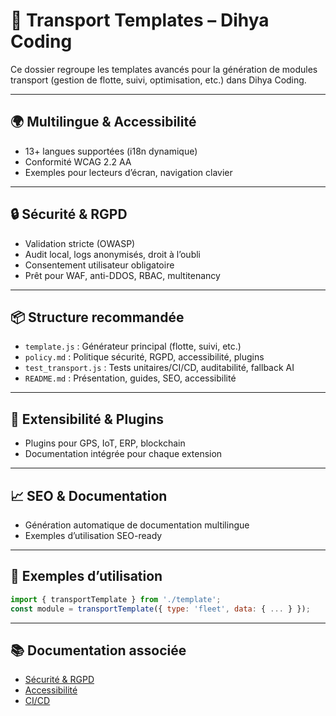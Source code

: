 # 🚚 Transport Templates – Dihya Coding

Ce dossier regroupe les templates avancés pour la génération de modules transport (gestion de flotte, suivi, optimisation, etc.) dans Dihya Coding.

---

## 🌍 Multilingue & Accessibilité
- 13+ langues supportées (i18n dynamique)
- Conformité WCAG 2.2 AA
- Exemples pour lecteurs d’écran, navigation clavier

---

## 🔒 Sécurité & RGPD
- Validation stricte (OWASP)
- Audit local, logs anonymisés, droit à l’oubli
- Consentement utilisateur obligatoire
- Prêt pour WAF, anti-DDOS, RBAC, multitenancy

---

## 📦 Structure recommandée
- `template.js` : Générateur principal (flotte, suivi, etc.)
- `policy.md` : Politique sécurité, RGPD, accessibilité, plugins
- `test_transport.js` : Tests unitaires/CI/CD, auditabilité, fallback AI
- `README.md` : Présentation, guides, SEO, accessibilité

---

## 🧩 Extensibilité & Plugins
- Plugins pour GPS, IoT, ERP, blockchain
- Documentation intégrée pour chaque extension

---

## 📈 SEO & Documentation
- Génération automatique de documentation multilingue
- Exemples d’utilisation SEO-ready

---

## 🧪 Exemples d’utilisation
```js
import { transportTemplate } from './template';
const module = transportTemplate({ type: 'fleet', data: { ... } });
```

---

## 📚 Documentation associée
- [Sécurité & RGPD](../../../securite/policy.md)
- [Accessibilité](../../../../ACCESSIBILITY_GUIDE.md)
- [CI/CD](../../../../RELEASE_CHECKLIST.md)
